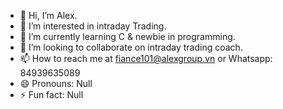 - 👋 Hi, I’m Alex.
- 👀 I’m interested in intraday Trading.
- 🌱 I’m currently learning C & newbie in programming.
- 💞️ I’m looking to collaborate on intraday trading coach.
- 📫 How to reach me at fiance101@alexgroup.vn or Whatsapp: 84939635089
- 😄 Pronouns: Null
- ⚡ Fun fact: Null

<!---
Alex-Finance101/Alex-Finance101 is a ✨ special ✨ repository because its `README.md` (this file) appears on your GitHub profile.
You can click the Preview link to take a look at your changes.
--->

